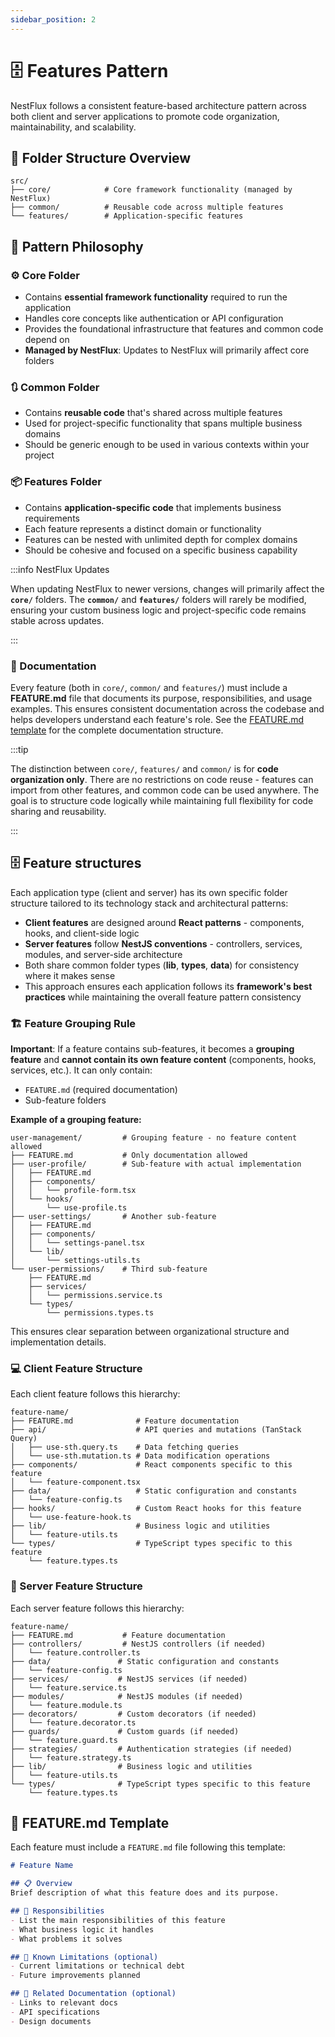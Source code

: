 ```yaml
---
sidebar_position: 2
---
```


# 🗄️ Features Pattern

NestFlux follows a consistent feature-based architecture pattern across both client and server applications to promote code organization, maintainability, and scalability.

## 📁 Folder Structure Overview

```
src/
├── core/            # Core framework functionality (managed by NestFlux)
├── common/          # Reusable code across multiple features
└── features/        # Application-specific features
```

## 🔄 Pattern Philosophy

### ⚙️ Core Folder
- Contains **essential framework functionality** required to run the application
- Handles core concepts like authentication or API configuration
- Provides the foundational infrastructure that features and common code depend on
- **Managed by NestFlux**: Updates to NestFlux will primarily affect core folders

### 🔃 Common Folder
- Contains **reusable code** that's shared across multiple features
- Used for project-specific functionality that spans multiple business domains
- Should be generic enough to be used in various contexts within your project

### 📦 Features Folder
- Contains **application-specific code** that implements business requirements
- Each feature represents a distinct domain or functionality
- Features can be nested with unlimited depth for complex domains
- Should be cohesive and focused on a specific business capability

:::info NestFlux Updates

When updating NestFlux to newer versions, changes will primarily affect the **`core/`** folders. The **`common/`** and **`features/`** folders will rarely be modified, ensuring your custom business logic and project-specific code remains stable across updates.

:::

### 📖 Documentation
Every feature (both in `core/`, `common/` and `features/`) must include a **FEATURE.md** file that documents its purpose, responsibilities, and usage examples. This ensures consistent documentation across the codebase and helps developers understand each feature's role. See the [FEATURE.md template](#-featuremd-template) for the complete documentation structure.

:::tip

The distinction between `core/`, `features/` and `common/` is for **code organization only**. There are no restrictions on code reuse - features can import from other features, and common code can be used anywhere. The goal is to structure code logically while maintaining full flexibility for code sharing and reusability.

:::

## 🗄️ Feature structures

Each application type (client and server) has its own specific folder structure tailored to its technology stack and architectural patterns:

- **Client features** are designed around **React patterns** - components, hooks, and client-side logic
- **Server features** follow **NestJS conventions** - controllers, services, modules, and server-side architecture
- Both share common folder types (**lib**, **types**, **data**) for consistency where it makes sense
- This approach ensures each application follows its **framework's best practices** while maintaining the overall feature pattern consistency

### 🏗️ Feature Grouping Rule

**Important**: If a feature contains sub-features, it becomes a **grouping feature** and **cannot contain its own feature content** (components, hooks, services, etc.). It can only contain:
- `FEATURE.md` (required documentation)
- Sub-feature folders

**Example of a grouping feature:**
```
user-management/         # Grouping feature - no feature content allowed
├── FEATURE.md           # Only documentation allowed
├── user-profile/        # Sub-feature with actual implementation
│   ├── FEATURE.md
│   ├── components/
│   │   └── profile-form.tsx
│   └── hooks/
│       └── use-profile.ts
├── user-settings/       # Another sub-feature
│   ├── FEATURE.md
│   ├── components/
│   │   └── settings-panel.tsx
│   └── lib/
│       └── settings-utils.ts
└── user-permissions/    # Third sub-feature
    ├── FEATURE.md
    ├── services/
    │   └── permissions.service.ts
    └── types/
        └── permissions.types.ts
```

This ensures clear separation between organizational structure and implementation details.

### 💻 Client Feature Structure

Each client feature follows this hierarchy:

```
feature-name/
├── FEATURE.md              # Feature documentation
├── api/                    # API queries and mutations (TanStack Query)
│   ├── use-sth.query.ts    # Data fetching queries
│   └── use-sth.mutation.ts # Data modification operations
├── components/             # React components specific to this feature
│   └── feature-component.tsx
├── data/                   # Static configuration and constants
│   └── feature-config.ts
├── hooks/                  # Custom React hooks for this feature
│   └── use-feature-hook.ts
├── lib/                    # Business logic and utilities
│   └── feature-utils.ts
└── types/                  # TypeScript types specific to this feature
    └── feature.types.ts
```

### 🚀 Server Feature Structure

Each server feature follows this hierarchy:

```
feature-name/
├── FEATURE.md           # Feature documentation
├── controllers/         # NestJS controllers (if needed)
│   └── feature.controller.ts
├── data/               # Static configuration and constants
│   └── feature-config.ts
├── services/           # NestJS services (if needed)
│   └── feature.service.ts
├── modules/            # NestJS modules (if needed)
│   └── feature.module.ts
├── decorators/         # Custom decorators (if needed)
│   └── feature.decorator.ts
├── guards/             # Custom guards (if needed)
│   └── feature.guard.ts
├── strategies/         # Authentication strategies (if needed)
│   └── feature.strategy.ts
├── lib/                # Business logic and utilities
│   └── feature-utils.ts
└── types/              # TypeScript types specific to this feature
    └── feature.types.ts
```

## 📝 FEATURE.md Template

Each feature must include a `FEATURE.md` file following this template:

```markdown
# Feature Name

## 📋 Overview
Brief description of what this feature does and its purpose.

## 🎯 Responsibilities
- List the main responsibilities of this feature
- What business logic it handles
- What problems it solves

## 🚧 Known Limitations (optional)
- Current limitations or technical debt
- Future improvements planned

## 📖 Related Documentation (optional)
- Links to relevant docs
- API specifications
- Design documents
